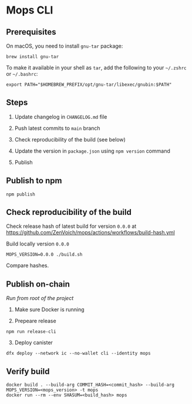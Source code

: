 # Mops CLI

## Prerequisites

On macOS, you need to install `gnu-tar` package:
```
brew install gnu-tar
```

To make it available in your shell as `tar`, add the following to your `~/.zshrc` or `~/.bashrc`:
```
export PATH="$HOMEBREW_PREFIX/opt/gnu-tar/libexec/gnubin:$PATH"
```

## Steps

1. Update changelog in `CHANGELOG.md` file

2. Push latest commits to `main` branch

3. Check reproducibility of the build (see below)

4. Update the version in `package.json` using `npm version` command

5. Publish

## Publish to npm
```
npm publish
```

## Check reproducibility of the build

Check release hash of latest build for version `0.0.0` at https://github.com/ZenVoich/mops/actions/workflows/build-hash.yml

Build locally version `0.0.0`
```
MOPS_VERSION=0.0.0 ./build.sh
```

Compare hashes.

## Publish on-chain
_Run from root of the project_

1. Make sure Docker is running

2. Prepeare release
```
npm run release-cli
```

3. Deploy canister
```
dfx deploy --network ic --no-wallet cli --identity mops
```

## Verify build

```
docker build . --build-arg COMMIT_HASH=<commit_hash> --build-arg MOPS_VERSION=<mops_version> -t mops
docker run --rm --env SHASUM=<build_hash> mops
```